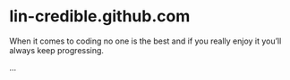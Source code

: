 # lin-credible.github.com

When it comes to coding no one is the best and if you really enjoy it you’ll always keep progressing.

...
